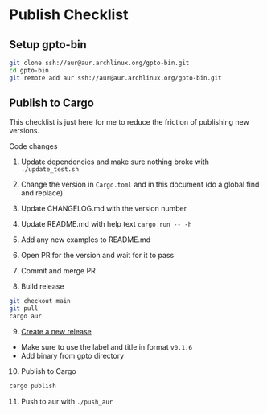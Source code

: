 # Publish Checklist

## Setup gpto-bin

```bash
git clone ssh://aur@aur.archlinux.org/gpto-bin.git
cd gpto-bin
git remote add aur ssh://aur@aur.archlinux.org/gpto-bin.git
```

## Publish to Cargo

This checklist is just here for me to reduce the friction of publishing new versions.

Code changes

1. Update dependencies and make sure nothing broke with `./update_test.sh`
2. Change the version in `Cargo.toml` and in this document (do a global find and replace)
3. Update CHANGELOG.md with the version number
4. Update README.md with help text `cargo run -- -h`
5. Add any new examples to README.md
6. Open PR for the version and wait for it to pass
7. Commit and merge PR

8. Build release

```bash
git checkout main
git pull
cargo aur
```

9. [Create a new release](https://github.com/alanvardy/gpto/releases/new)

- Make sure to use the label and title in format `v0.1.6`
- Add binary from gpto directory

10. Publish to Cargo

```bash
cargo publish
```

11. Push to aur with `./push_aur`
